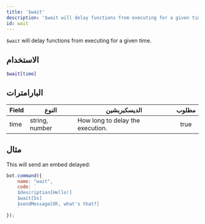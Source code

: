 ```yaml
---
title: '$wait'
description: '$wait will delay functions from executing for a given time.'
id: wait
---
```


`$wait` will delay functions from executing for a given time.

## الاستخدام

```php
$wait[time]
```

## البارامترات

| Field | النوع          | الديسكبربشين                     | مطلوب |
| ----- | -------------- | -------------------------------- |:-----:|
| time  | string, number | How long to delay the execution. | true  |

## مثال

This will send an embed delayed:

```javascript
bot.command({
    name: "wait",
    code: `
    $description[Hello!]
    $wait[5s]
    $sendMessage[Oh, what's that?]
    `
});
```